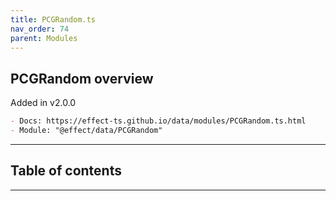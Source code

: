 ```yaml
---
title: PCGRandom.ts
nav_order: 74
parent: Modules
---
```


## PCGRandom overview

Added in v2.0.0

```md
- Docs: https://effect-ts.github.io/data/modules/PCGRandom.ts.html
- Module: "@effect/data/PCGRandom"
```

---

<h2 class="text-delta">Table of contents</h2>

---
